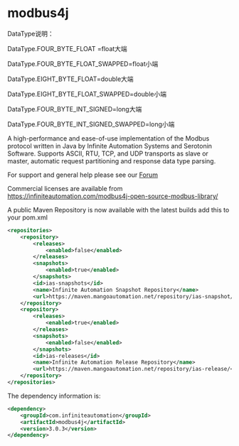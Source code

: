 modbus4j
========
DataType说明：

DataType.FOUR_BYTE_FLOAT =float大端

DataType.FOUR_BYTE_FLOAT_SWAPPED=float小端

DataType.EIGHT_BYTE_FLOAT=double大端

DataType.EIGHT_BYTE_FLOAT_SWAPPED=double小端

DataType.FOUR_BYTE_INT_SIGNED=long大端

DataType.FOUR_BYTE_INT_SIGNED_SWAPPED=long小端

A high-performance and ease-of-use implementation of the Modbus protocol written in Java by Infinite Automation Systems and Serotonin Software. Supports ASCII, RTU, TCP, and UDP transports as slave or master, automatic request partitioning and response data type parsing.

For support and general help please see our [Forum](https://forum.infiniteautomation.com/category/11/modbus4j-general-discussion)

Commercial licenses are available from https://infiniteautomation.com/modbus4j-open-source-modbus-library/

A public Maven Repository is now available with the latest builds add this to your pom.xml

```xml
<repositories>
    <repository>
        <releases>
            <enabled>false</enabled>
        </releases>
        <snapshots>
            <enabled>true</enabled>
        </snapshots>
        <id>ias-snapshots</id>
        <name>Infinite Automation Snapshot Repository</name>
        <url>https://maven.mangoautomation.net/repository/ias-snapshot/</url>
    </repository>
    <repository>
        <releases>
            <enabled>true</enabled>
        </releases>
        <snapshots>
            <enabled>false</enabled>
        </snapshots>
        <id>ias-releases</id>
        <name>Infinite Automation Release Repository</name>
        <url>https://maven.mangoautomation.net/repository/ias-release/</url>
    </repository>
</repositories>
```

The dependency information is:

```xml
<dependency>
    <groupId>com.infiniteautomation</groupId>
    <artifactId>modbus4j</artifactId>
    <version>3.0.3</version>
</dependency>
```
